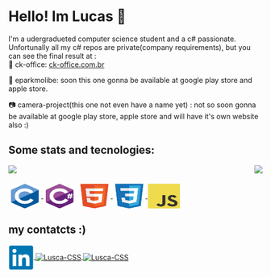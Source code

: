 
# Hello! Im Lucas 👋
I'm a udergradueted computer science student and a c# passionate. <br>
Unfortunally all my c# repos are private(company requirements), but you can see the final result at :<br>
👀 ck-office: <a href="www.ck-office.com.br"> ck-office.com.br</a> <br>

🚗 eparkmolibe: soon this one gonna be available at google play store and apple store.<br>

📷 camera-project(this one not even have a name yet) : not so soon gonna be available at google play store, apple store and will have it's own website also :)<br>

## Some stats and tecnologies:
 <div >
    <a href="https://github.com/ImLusca">
      <img src="https://github-readme-stats.vercel.app/api?username=ImLusca&show_icons=true&theme=gotham&include_all_commits=true&count_private=true"/>      
      <img height="270em" align="right" src="https://github-readme-stats.vercel.app/api/top-langs/?username=ImLusca&langs_count=7&theme=gotham"/>   
    </a>
  </div>
  
<div style="display: inline_block"><br>
  <a href="https://github.com/ImLusca/Codigos021-1" target="_blank">
    <img align="center" alt="Lusca-C" height="50" width="65" src="https://raw.githubusercontent.com/devicons/devicon/master/icons/c/c-original.svg">
  </a>
  
  <img align="center" alt="Lusca-Csharp" height="50" width="65" src="https://raw.githubusercontent.com/devicons/devicon/master/icons/csharp/csharp-original.svg">
  
  <a href="https://imlusca.github.io/LimaSite/" target="_blank">
    <img align="center" alt="Lusca-HTML" height="50" width="65" src="https://raw.githubusercontent.com/devicons/devicon/master/icons/html5/html5-original.svg">     
  </a>
  <a href="https://imlusca.github.io/CK_office/" target="_blank">  
    <img align="center" alt="Lusca-CSS" height="50" width="65" src="https://raw.githubusercontent.com/devicons/devicon/master/icons/css3/css3-original.svg">
  </a>  
  <a href="https://imlusca.github.io/regua_calc/" target="_blank">    
    <img align="center" alt="Lusca-Js" height="50" width="65" src="https://raw.githubusercontent.com/devicons/devicon/master/icons/javascript/javascript-original.svg">
  </a>
</div>

## my contatcts :)

<div style="display: inline-block">
  <a href="https://www.linkedin.com/in/pereira-lucas-br/" target="_blank">  
    <img align="center" alt="Lusca-CSS" height="50" width="50" src="https://raw.githubusercontent.com/devicons/devicon/master/icons/linkedin/linkedin-original.svg">
  </a>  
  <a href="https://t.me/lusca021" target="_blank">  
    <img align="center" alt="Lusca-CSS" height="50" width="50" src="https://cdn.iconscout.com/icon/free/png-512/telegram-3-226554.png">
  </a>  
  <a href="mailto:pereira_lucas@usp.br" target="_blank">  
    <img align="center" alt="Lusca-CSS" height="50" width="50" src="https://www.google.com/gmail/about/static/images/logo-gmail.png?cache=1adba63">
  </a> 
</div>


